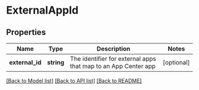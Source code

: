 # ExternalAppId

## Properties
Name | Type | Description | Notes
------------ | ------------- | ------------- | -------------
**external_id** | **string** | The identifier for external apps that map to an App Center app | [optional] 

[[Back to Model list]](../README.md#documentation-for-models) [[Back to API list]](../README.md#documentation-for-api-endpoints) [[Back to README]](../README.md)


